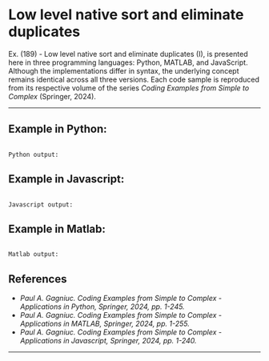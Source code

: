 # Low level native sort and eliminate duplicates

Ex. (189) - Low level native sort and eliminate duplicates (I), is presented here in three programming languages: Python, MATLAB, and JavaScript. Although the implementations differ in syntax, the underlying concept remains identical across all three versions. Each code sample is reproduced from its respective volume of the series <i>Coding Examples from Simple to Complex</i> (Springer, 2024).
***

## Example in Python:

```python

``` 

```text
Python output:

```

## Example in Javascript:

```javascript

```

```text
Javascript output:

```

## Example in Matlab:

```matlab

```

```text
Matlab output:

```

## References

- <i>Paul A. Gagniuc. Coding Examples from Simple to Complex - Applications in Python, Springer, 2024, pp. 1-245.</i>
- <i>Paul A. Gagniuc. Coding Examples from Simple to Complex - Applications in MATLAB, Springer, 2024, pp. 1-255.</i>
- <i>Paul A. Gagniuc. Coding Examples from Simple to Complex - Applications in Javascript, Springer, 2024, pp. 1-240.</i>

***
